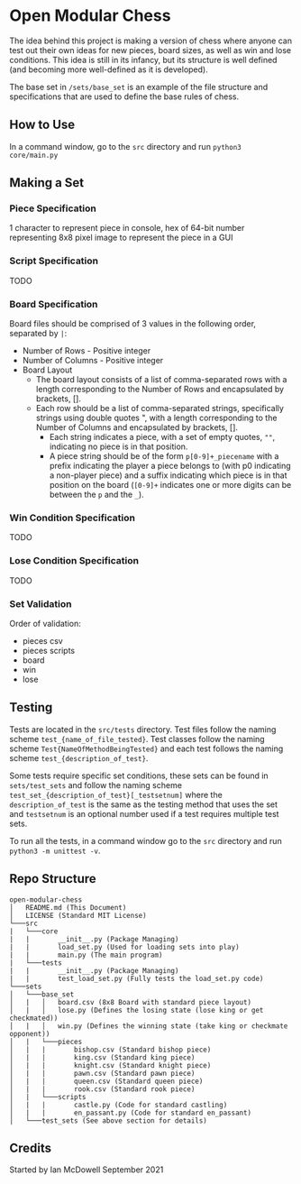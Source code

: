 # Open Modular Chess
The idea behind this project is making a version of chess where anyone can test out their own ideas for new pieces, board sizes, as well as win and lose conditions.
This idea is still in its infancy, but its structure is well defined (and becoming more well-defined as it is developed).

The base set in `/sets/base_set` is an example of the file structure and specifications that are used to define the base rules of chess.

## How to Use
In a command window, go to the `src` directory and run `python3 core/main.py`

## Making a Set
### Piece Specification
1 character to represent piece in console, hex of 64-bit number representing 8x8 pixel image to represent the piece in a GUI
### Script Specification
TODO
### Board Specification
Board files should be comprised of 3 values in the following order, separated by `|`:
* Number of Rows - Positive integer
* Number of Columns - Positive integer
* Board Layout
    * The board layout consists of a list of comma-separated rows with a length corresponding to the Number of Rows and encapsulated by brackets, [].
    * Each row should be a list of comma-separated strings, specifically strings using double quotes ", with a length corresponding to the Number of Columns and encapsulated by brackets, [].
        * Each string indicates a piece, with a set of empty quotes, `""`, indicating no piece is in that position.
        * A piece string should be of the form `p[0-9]+_piecename` with a prefix indicating the player a piece belongs to (with p0 indicating a non-player piece) and a suffix indicating which piece is in that position on the board (`[0-9]+` indicates one or more digits can be between the `p` and the `_`).
### Win Condition Specification
TODO
### Lose Condition Specification
TODO

### Set Validation
Order of validation:
 * pieces csv
 * pieces scripts
 * board
 * win
 * lose

## Testing
Tests are located in the `src/tests` directory. Test files follow the naming scheme `test_{name_of_file_tested}`. Test classes follow the naming scheme `Test{NameOfMethodBeingTested}` and each test follows the naming scheme `test_{description_of_test}`.

Some tests require specific set conditions, these sets can be found in `sets/test_sets` and follow the naming scheme `test_set_{description_of_test}[_testsetnum]` where the `description_of_test` is the same as the testing method that uses the set and `testsetnum` is an optional number used if a test requires multiple test sets.

To run all the tests, in a command window go to the `src` directory and run `python3 -m unittest -v`.

## Repo Structure
```
open-modular-chess
│   README.md (This Document)
│   LICENSE (Standard MIT License)
└───src
|   └───core
|   |       __init__.py (Package Managing)
|   |       load_set.py (Used for loading sets into play)
|   |       main.py (The main program)
|   └───tests
|   |       __init__.py (Package Managing)
|   |       test_load_set.py (Fully tests the load_set.py code)
└───sets
│   └───base_set
│   |   │   board.csv (8x8 Board with standard piece layout)
│   |   │   lose.py (Defines the losing state (lose king or get checkmated))
│   |   │   win.py (Defines the winning state (take king or checkmate opponent))
│   |   └───pieces
│   |   |       bishop.csv (Standard bishop piece)
│   |   |       king.csv (Standard king piece)
│   |   |       knight.csv (Standard knight piece)
│   |   |       pawn.csv (Standard pawn piece)
│   |   |       queen.csv (Standard queen piece)
│   |   |       rook.csv (Standard rook piece)
│   |   └───scripts
│   |   |       castle.py (Code for standard castling)
│   |   |       en_passant.py (Code for standard en_passant)
│   └───test_sets (See above section for details)

```

## Credits
Started by Ian McDowell September 2021
